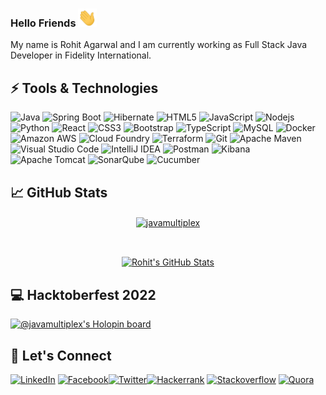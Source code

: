 ### Hello Friends <img src="https://raw.githubusercontent.com/javamultiplex/javamultiplex/master/wave.gif" width="30px">

My name is Rohit Agarwal and I am currently working as Full Stack Java Developer in Fidelity International.

<!--
**javamultiplex/javamultiplex** is a ✨ _special_ ✨ repository because its `README.md` (this file) appears on your GitHub profile.

Here are some ideas to get you started:

- 🔭 I’m currently working on ...
- 🌱 I’m currently learning ...
- 👯 I’m looking to collaborate on ...
- 🤔 I’m looking for help with ...
- 💬 Ask me about ...
- 📫 How to reach me: ...
- 😄 Pronouns: ...
- ⚡ Fun fact: ...
-->



## ⚡ Tools & Technologies

![Java](https://img.shields.io/badge/-java-black?style=for-the-badge&logo=java)
![Spring Boot](https://img.shields.io/badge/-springboot-black?style=for-the-badge&logo=springboot)
![Hibernate](https://img.shields.io/badge/-hibernate-black?style=for-the-badge&logo=hibernate)
![HTML5](https://img.shields.io/badge/-HTML5-black?style=for-the-badge&logo=html5&logoColor=white)
![JavaScript](https://img.shields.io/badge/-JavaScript-black?style=for-the-badge&logo=javascript)
![Nodejs](https://img.shields.io/badge/-Nodejs-black?style=for-the-badge&logo=Node.js)
![Python](https://img.shields.io/badge/-Python-black?style=for-the-badge&logo=Python)
![React](https://img.shields.io/badge/-React-black?style=for-the-badge&logo=react)
![CSS3](https://img.shields.io/badge/-CSS3-black?style=for-the-badge&logo=css3)
![Bootstrap](https://img.shields.io/badge/-Bootstrap-black?style=for-the-badge&logo=bootstrap)
![TypeScript](https://img.shields.io/badge/-TypeScript-black?style=for-the-badge&logo=typescript)
![MySQL](https://img.shields.io/badge/-MySQL-black?style=for-the-badge&logo=mysql)
![Docker](https://img.shields.io/badge/-Docker-black?style=for-the-badge&logo=docker)
![Amazon AWS](https://img.shields.io/badge/Amazon%20AWS-black?style=for-the-badge&logo=amazon-aws)
![Cloud Foundry](https://img.shields.io/badge/-cloudfoundry-black?style=for-the-badge&logo=cloudfoundry)
![Terraform](https://img.shields.io/badge/-terraform-black?style=for-the-badge&logo=terraform)
![Git](https://img.shields.io/badge/-Git-black?style=for-the-badge&logo=git)
![Apache Maven](https://img.shields.io/badge/-apachemaven-black?style=for-the-badge&logo=apachemaven)
![Visual Studio Code](https://img.shields.io/badge/-visualstudiocode-black?style=for-the-badge&logo=visualstudiocode)
![IntelliJ IDEA](https://img.shields.io/badge/-intellijidea-black?style=for-the-badge&logo=intellijidea)
![Postman](https://img.shields.io/badge/-postman-black?style=for-the-badge&logo=postman)
![Kibana](https://img.shields.io/badge/-kibana-black?style=for-the-badge&logo=kibana)
![Apache Tomcat](https://img.shields.io/badge/-apachetomcat-black?style=for-the-badge&logo=apachetomcat)
![SonarQube](https://img.shields.io/badge/-sonarqube-black?style=for-the-badge&logo=sonarqube)
![Cucumber](https://img.shields.io/badge/-cucumber-black?style=for-the-badge&logo=cucumber)

## &#x1f4c8; GitHub Stats
<p align="center"><a href="https://github.com/javamultiplex/javamultiplex">
<img align="center" src="https://github-readme-streak-stats.herokuapp.com/?user=javamultiplex&theme=dark" alt="javamultiplex" />
</a></p>

<br/>
<p align="center">
<a href="https://github.com/javamultiplex/javamultiplex">
  <img align="center" src="https://github-readme-stats.vercel.app/api?username=javamultiplex&show_icons=true&line_height=27&count_public=true&title_color=ffffff&text_color=c9cacc&icon_color=2bbc8a&bg_color=1d1f21" alt="Rohit's GitHub Stats" />
</a>
  </p>
  
## 💻 Hacktoberfest 2022

[![@javamultiplex's Holopin board](https://holopin.me/javamultiplex)](https://holopin.io/@javamultiplex)
  
## :link: Let's Connect

<p><a href="https://www.linkedin.com/in/coder-rohit-agarwal/" target="_blank"><img alt="LinkedIn" src="https://img.shields.io/badge/linkedin-black.svg?&style=for-the-badge&logo=linkedin&logoColor=white" /></a> <a href="https://www.facebook.com/rohit.agarwal.988" target="_blank"><img alt="Facebook" src="https://img.shields.io/badge/facebook-black.svg?&style=for-the-badge&logo=facebook&logoColor=white" /></a><a href="https://twitter.com/rohitagarwalhit" target="_blank"><img alt="Twitter" src="https://img.shields.io/badge/twitter-black.svg?&style=for-the-badge&logo=twitter&logoColor=white" /></a><a href="https://www.hackerrank.com/RohitRocks" target="_blank"><img alt="Hackerrank" src="https://img.shields.io/badge/hackerrank-black.svg?&style=for-the-badge&logo=hackerrank&logoColor=white" /></a>
<a href="https://stackoverflow.com/users/7871511/rohit-agarwal" target="_blank"><img alt="Stackoverflow" src="https://img.shields.io/badge/stack%20overflow-black.svg?logo=stack-overflow&logoColor=white&style=for-the-badge" /></a>
<a href="https://www.quora.com/profile/Rohit-Agarwal-38" target="_blank"><img alt="Quora" src="https://img.shields.io/badge/quora-black.svg?logo=quora&logoColor=white&style=for-the-badge" /></a>
</p>

